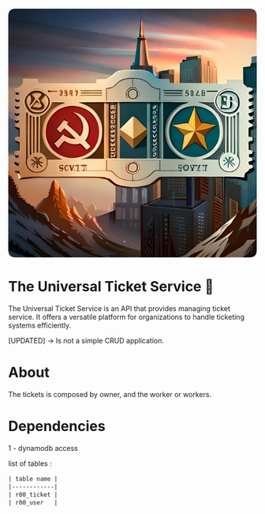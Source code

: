 ![soviet.png](src/main/resources/images/soviet.png)

# The Universal Ticket Service :ticket:

The Universal Ticket Service is an API that provides managing ticket service. It offers a versatile platform for organizations to handle ticketing systems efficiently.

[UPDATED] -> Is not a simple CRUD application. 

# About

The tickets is composed by owner, and the worker or workers.

# Dependencies

1 - dynamodb access

list of tables :

    | table name |
    |------------|
    | r00_ticket |
    | r00_user   |


